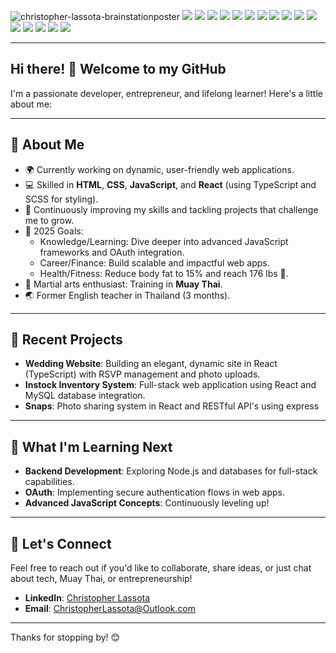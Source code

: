![christopher-lassota-brainstationposter](https://github.com/user-attachments/assets/442a4705-b2b6-4c3b-b620-55fc4feec5f6)
<img src="https://img.shields.io/badge/React-20232A?style=for-the-badge&logo=react&logoColor=61DAFB" /> <img src="https://img.shields.io/badge/TypeScript-007ACC?style=for-the-badge&logo=typescript&logoColor=white" /> <img src="https://img.shields.io/badge/JavaScript-323330?style=for-the-badge&logo=javascript&logoColor=F7DF1E" /> <img src="https://img.shields.io/badge/Sass-CC6699?style=for-the-badge&logo=sass&logoColor=white" /> <img src="https://img.shields.io/badge/CSS3-1572B6?style=for-the-badge&logo=css3&logoColor=white" /> <img src="https://img.shields.io/badge/HTML5-E34F26?style=for-the-badge&logo=html5&logoColor=white" /> <img src="https://img.shields.io/badge/axios-671ddf?&style=for-the-badge&logo=axios&logoColor=white" /> <img src="https://img.shields.io/badge/npm-CB3837?style=for-the-badge&logo=npm&logoColor=white" /> <img src="https://img.shields.io/badge/Vite-B73BFE?style=for-the-badge&logo=vite&logoColor=FFD62E" /> <img src="https://img.shields.io/badge/Node%20js-339933?style=for-the-badge&logo=nodedotjs&logoColor=white" /> <img src="https://img.shields.io/badge/Express%20js-000000?style=for-the-badge&logo=express&logoColor=white" /> <img src="https://img.shields.io/badge/MySQL-005C84?style=for-the-badge&logo=mysql&logoColor=white" /> <img src="https://img.shields.io/badge/Figma-F24E1E?style=for-the-badge&logo=figma&logoColor=white" /> <img src="https://img.shields.io/badge/GIT-E44C30?style=for-the-badge&logo=git&logoColor=white" /> <img src="https://img.shields.io/badge/Postman-FF6C37?style=for-the-badge&logo=Postman&logoColor=white" /> <img src="https://img.shields.io/badge/React_Router-CA4245?style=for-the-badge&logo=react-router&logoColor=white" />


---
## Hi there! 👋 Welcome to my GitHub

I'm a passionate developer, entrepreneur, and lifelong learner! Here's a little about me:


---
## 🚀 About Me
- 🌍 Currently working on dynamic, user-friendly web applications.
- 💻 Skilled in **HTML**, **CSS**, **JavaScript**, and **React** (using TypeScript and SCSS for styling).
- 🌱 Continuously improving my skills and tackling projects that challenge me to grow.
- 🎯 2025 Goals:
  - Knowledge/Learning: Dive deeper into advanced JavaScript frameworks and OAuth integration.
  - Career/Finance: Build scalable and impactful web apps.
  - Health/Fitness: Reduce body fat to 15% and reach 176 lbs 💪.
- 🥋 Martial arts enthusiast: Training in **Muay Thai**.
- 🌏 Former English teacher in Thailand (3 months).

---

## 🔨 Recent Projects
- **Wedding Website**: Building an elegant, dynamic site in React (TypeScript) with RSVP management and photo uploads.
- **Instock Inventory System**: Full-stack web application using React and MySQL database integration.
- **Snaps**: Photo sharing system in React and RESTful API's using express

---


## 🌟 What I'm Learning Next
- **Backend Development**: Exploring Node.js and databases for full-stack capabilities.
- **OAuth**: Implementing secure authentication flows in web apps.
- **Advanced JavaScript Concepts**: Continuously leveling up!

---

## 📝 Let's Connect
Feel free to reach out if you'd like to collaborate, share ideas, or just chat about tech, Muay Thai, or entrepreneurship!

- **LinkedIn**: [Christopher Lassota](https://www.linkedin.com/in/christopherlassota/)
- **Email**: [ChristopherLassota@Outlook.com](ChristopherLassota@Outlook.com)

---

Thanks for stopping by! 😊 

